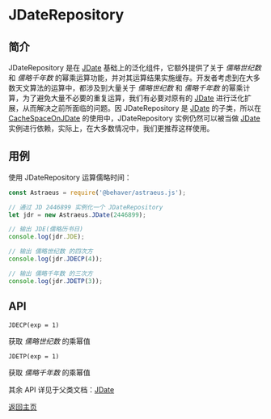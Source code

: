 # JDateRepository

## 简介

JDateRepository 是在 [JDate](./JDate.md) 基础上的泛化组件，它额外提供了关于 *儒略世纪数* 和 *儒略千年数* 的幂乘运算功能，并对其运算结果实施缓存。开发者考虑到在大多数天文算法的运算中，都涉及到大量关于 *儒略世纪数* 和 *儒略千年数* 的幂乘计算，为了避免大量不必要的重复运算，我们有必要对原有的 [JDate](./JDate.md) 进行泛化扩展，从而解决之前所面临的问题。因 JDateRepository 是 [JDate](./JDate.md) 的子类，所以在 [CacheSpaceOnJDate](./CacheSpaceOnJDate.md) 的使用中，JDateRepository 实例仍然可以被当做 [JDate](./JDate.md) 实例进行依赖，实际上，在大多数情况中，我们更推荐这样使用。

## 用例

使用 JDateRepository 运算儒略时间：

```js
const Astraeus = require('@behaver/astraeus.js');

// 通过 JD 2446899 实例化一个 JDateRepository
let jdr = new Astraeus.JDate(2446899);

// 输出 JDE(儒略历书日)
console.log(jdr.JDE);

// 输出 儒略世纪数 的四次方
console.log(jdr.JDECP(4));

// 输出 儒略千年数 的三次方
console.log(jdr.JDETP(3));
```

## API

`JDECP(exp = 1)`

获取 *儒略世纪数* 的乘幂值

`JDETP(exp = 1)`

获取 *儒略千年数* 的乘幂值

其余 API 详见于父类文档：[JDate](./JDate.md)

[返回主页](../../../readme.md)
